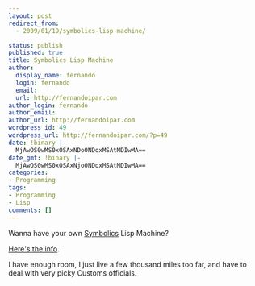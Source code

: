 ```yaml
---
layout: post
redirect_from:
  - 2009/01/19/symbolics-lisp-machine/

status: publish
published: true
title: Symbolics Lisp Machine
author:
  display_name: fernando
  login: fernando
  email: 
  url: http://fernandoipar.com
author_login: fernando
author_email: 
author_url: http://fernandoipar.com
wordpress_id: 49
wordpress_url: http://fernandoipar.com/?p=49
date: !binary |-
  MjAwOS0wMS0xOSAxNDo0NDoxMSAtMDIwMA==
date_gmt: !binary |-
  MjAwOS0wMS0xOSAxNjo0NDoxMSAtMDIwMA==
categories:
- Programming
tags:
- Programming
- Lisp
comments: []
---
```

<p>Wanna have your own <a title="Symbolics" href="http://en.wikipedia.org/wiki/Symbolics" target="_self">Symbolics</a> Lisp Machine?</p>
<p><a title="How to get a Lisp Machine" href="http://xach.livejournal.com/209801.html" target="_self">Here's the info</a>.</p>
<p>I have enough room, I just live a few thousand miles too far, and have to deal with very picky Customs officials.</p>
